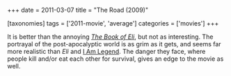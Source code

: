 +++
date = 2011-03-07
title = "The Road (2009)"

[taxonomies]
tags = ['2011-movie', 'average']
categories = ['movies']
+++

It is better than the annoying [*The Book of Eli*], but not as
interesting. The portrayal of the post-apocalyptic world is as grim as
it gets, and seems far more realistic than *Eli* and [I Am Legend]. The
danger they face, where people kill and/or eat each other for survival,
gives an edge to the movie as well.

  [*The Book of Eli*]: http://tshepang.net/recent-movies-2010-10-25
  [I Am Legend]: http://tshepang.net/i-am-legend
